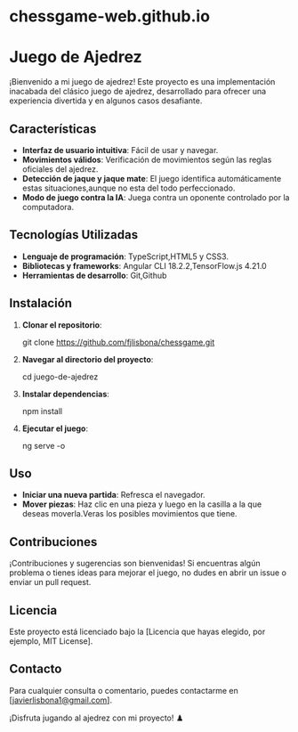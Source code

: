 # chessgame-web.github.io

# Juego de Ajedrez

¡Bienvenido a mi juego de ajedrez! Este proyecto es una implementación inacabada del clásico juego de ajedrez, desarrollado para ofrecer una experiencia divertida y en algunos casos desafiante.

## Características

- **Interfaz de usuario intuitiva**: Fácil de usar y navegar.
- **Movimientos válidos**: Verificación de movimientos según las reglas oficiales del ajedrez.
- **Detección de jaque y jaque mate**: El juego identifica automáticamente estas situaciones,aunque no esta del todo perfeccionado.
- **Modo de juego contra la IA**: Juega contra un oponente controlado por la computadora.

## Tecnologías Utilizadas

- **Lenguaje de programación**: TypeScript,HTML5 y CSS3.
- **Bibliotecas y frameworks**: Angular CLI 18.2.2,TensorFlow.js 4.21.0
- **Herramientas de desarrollo**: Git,Github

## Instalación

1. **Clonar el repositorio**:
   
    git clone https://github.com/fjlisbona/chessgame.git
   
2. **Navegar al directorio del proyecto**:
   
    cd juego-de-ajedrez
   
3. **Instalar dependencias**:
    
    npm install
    
4. **Ejecutar el juego**:
   
    ng serve -o

## Uso

- **Iniciar una nueva partida**: Refresca el navegador.
- **Mover piezas**: Haz clic en una pieza y luego en la casilla a la que deseas moverla.Veras los posibles movimientos que tiene.

## Contribuciones

¡Contribuciones y sugerencias son bienvenidas! Si encuentras algún problema o tienes ideas para mejorar el juego, no dudes en abrir un issue o enviar un pull request.

## Licencia

Este proyecto está licenciado bajo la [Licencia que hayas elegido, por ejemplo, MIT License].

## Contacto

Para cualquier consulta o comentario, puedes contactarme en [javierlisbona1@gmail.com].

¡Disfruta jugando al ajedrez con mi proyecto! ♟️
